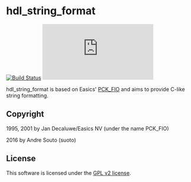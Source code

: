 # hdl_string_format

[![Build Status](https://travis-ci.org/suoto/hdl_string_format.svg?branch=master)](https://travis-ci.org/suoto/hdl_string_format)
[![Analytics](https://ga-beacon.appspot.com/UA-68153177-5/README.md?pixel)](https://github.com/suoto/hdl_string_format)

hdl_string_format is based on Easics' [PCK_FIO][pck_fio] and aims to provide
C-like string formatting.

## Copyright

1995, 2001 by Jan Decaluwe/Easics NV (under the name PCK_FIO)

2016 by Andre Souto (suoto)

## License

This software is licensed under the [GPL v2 license][gpl].

[pck_fio]: http://www.easics.com/webtools/freesics
[gpl]: https://www.gnu.org/licenses/old-licenses/gpl-2.0.txt

